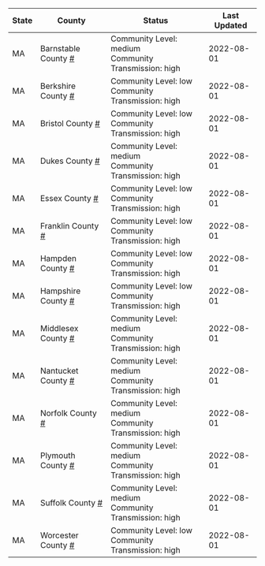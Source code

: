 State | County | Status | Last Updated
--- | --- | --- | --- 
MA | Barnstable County <a href="#barnstable_county">#</a> | <a name="barnstable_county"></a>Community Level: medium<br/>Community Transmission: high | 2022-08-01
MA | Berkshire County <a href="#berkshire_county">#</a> | <a name="berkshire_county"></a>Community Level: low<br/>Community Transmission: high | 2022-08-01
MA | Bristol County <a href="#bristol_county">#</a> | <a name="bristol_county"></a>Community Level: low<br/>Community Transmission: high | 2022-08-01
MA | Dukes County <a href="#dukes_county">#</a> | <a name="dukes_county"></a>Community Level: medium<br/>Community Transmission: high | 2022-08-01
MA | Essex County <a href="#essex_county">#</a> | <a name="essex_county"></a>Community Level: low<br/>Community Transmission: high | 2022-08-01
MA | Franklin County <a href="#franklin_county">#</a> | <a name="franklin_county"></a>Community Level: low<br/>Community Transmission: high | 2022-08-01
MA | Hampden County <a href="#hampden_county">#</a> | <a name="hampden_county"></a>Community Level: low<br/>Community Transmission: high | 2022-08-01
MA | Hampshire County <a href="#hampshire_county">#</a> | <a name="hampshire_county"></a>Community Level: low<br/>Community Transmission: high | 2022-08-01
MA | Middlesex County <a href="#middlesex_county">#</a> | <a name="middlesex_county"></a>Community Level: medium<br/>Community Transmission: high | 2022-08-01
MA | Nantucket County <a href="#nantucket_county">#</a> | <a name="nantucket_county"></a>Community Level: medium<br/>Community Transmission: high | 2022-08-01
MA | Norfolk County <a href="#norfolk_county">#</a> | <a name="norfolk_county"></a>Community Level: medium<br/>Community Transmission: high | 2022-08-01
MA | Plymouth County <a href="#plymouth_county">#</a> | <a name="plymouth_county"></a>Community Level: medium<br/>Community Transmission: high | 2022-08-01
MA | Suffolk County <a href="#suffolk_county">#</a> | <a name="suffolk_county"></a>Community Level: medium<br/>Community Transmission: high | 2022-08-01
MA | Worcester County <a href="#worcester_county">#</a> | <a name="worcester_county"></a>Community Level: low<br/>Community Transmission: high | 2022-08-01
